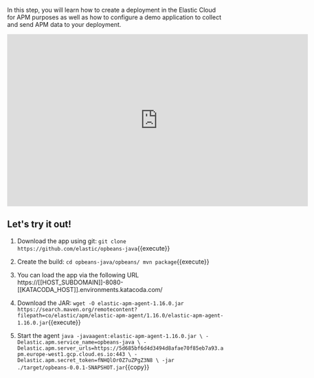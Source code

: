 In this step, you will learn how to create a deployment in the Elastic Cloud for APM purposes as well as how to configure a demo application to collect and send APM data to your deployment.

<iframe style="width: 700px;height: 400px;" src="https://www.youtube.com/embed/a4_o9QetfWA" frameborder="0" allow="accelerometer; autoplay; encrypted-media; gyroscope; picture-in-picture" allowfullscreen></iframe>

## Let's try it out!

1. Download the app using git:
`git clone https://github.com/elastic/opbeans-java`{{execute}}

2. Create the build:
`
cd opbeans-java/opbeans/
mvn package
`{{execute}}

4. You can load the app via the following URL https://[[HOST_SUBDOMAIN]]-8080-[[KATACODA_HOST]].environments.katacoda.com/

5. Download the JAR:
`wget -O elastic-apm-agent-1.16.0.jar https://search.maven.org/remotecontent?filepath=co/elastic/apm/elastic-apm-agent/1.16.0/elastic-apm-agent-1.16.0.jar`{{execute}}


6. Start the agent
`java -javaagent:elastic-apm-agent-1.16.0.jar \
-Delastic.apm.service_name=opbeans-java \
-Delastic.apm.server_urls=https://5d685bf6d4d3494d8afae70f85eb7a93.apm.europe-west1.gcp.cloud.es.io:443 \
-Delastic.apm.secret_token=fNHQlOr0Z7uZPgZ3N8 \
-jar ./target/opbeans-0.0.1-SNAPSHOT.jar`{{copy}}

